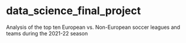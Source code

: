 # data_science_final_project
Analysis of the top ten European vs. Non-European soccer leagues and teams during the 2021-22 season
